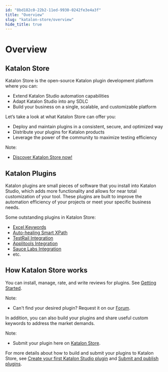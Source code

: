 ```yaml
---
id: "8bd182c0-22b2-11ed-9930-0242fe3e4a3f"
title: "Overview"
slug: "katalon-store/overview"
hide_title: true
---
```


# <a id="id_overview" class="anchor_top_offset"/><a id="ariaid-title1" class="anchor_top_offset"/>Overview


## <a id="id_1" class="anchor_top_offset"/>Katalon Store

<p xmlns="http://www.w3.org/1999/xhtml" className="p">Katalon Store is the open-source Katalon plugin development   platform where you can:</p> 
<ul xmlns="http://www.w3.org/1999/xhtml" className="ul"><li className="li">Extend Katalon Studio automation capabilities</li><li className="li">Adapt Katalon Studio into any SDLC</li><li className="li">Build your business on a single, scalable, and customizable     platform</li></ul> 
<p xmlns="http://www.w3.org/1999/xhtml" className="p">Let’s take a look at what Katalon Store can offer you:</p> 
<ul xmlns="http://www.w3.org/1999/xhtml" className="ul"><li className="li">Deploy and maintain plugins in a consistent, secure, and     optimized way</li><li className="li">Distribute your plugins for Katalon products</li><li className="li">Leverage the power of the community to maximize testing     efficiency</li></ul> 
<div xmlns="http://www.w3.org/1999/xhtml" className="note note note_note"><span className="note__title">Note:</span> 
  <ul className="ul"><li className="li"><p className="p"><a className="xref j-external-link" href="https://store.katalon.com" target="_blank">Discover Katalon Store
          now!</a></p></li></ul>
</div>
    

## <a id="id_2" class="anchor_top_offset"/>Katalon Plugins

    
      
<p xmlns="http://www.w3.org/1999/xhtml" className="p">Katalon plugins are small pieces of software that you install   into Katalon Studio, which adds more functionality and allows for   near total customization of your tool. These plugins are built to   improve the automation efficiency of your projects or meet your   specific business needs.</p> 
      
<p xmlns="http://www.w3.org/1999/xhtml" className="p">Some outstanding plugins in Katalon Store:</p> 
      
<ul xmlns="http://www.w3.org/1999/xhtml" className="ul">   <li className="li">     <a className="xref j-external-link" href="https://store.katalon.com/product/34/Excel-Keywords" target="_blank">Excel       Keywords</a>   </li>   <li className="li">     <a className="xref j-external-link" href="https://store.katalon.com/product/5/Auto-healing-Smart-XPath" target="_blank">Auto-healing       Smart XPath</a>   </li>   <li className="li">     <a className="xref j-external-link" href="https://store.katalon.com/product/13/TestRail-Integration" target="_blank">TestRail       Integration</a>   </li>   <li className="li">     <a className="xref j-external-link" href="https://store.katalon.com/product/44/Applitools-Integration" target="_blank">Applitools       Integration</a>   </li>   <li className="li">     <a className="xref j-external-link" href="https://store.katalon.com/product/75/Sauce-Labs-Integration" target="_blank">Sauce       Labs Integration</a>   </li>   <li className="li">etc.</li> </ul> 
    
  

## <a id="id_3" class="anchor_top_offset"/>How Katalon Store works

<p xmlns="http://www.w3.org/1999/xhtml" className="p">You can install, manage, rate, and write reviews for plugins.   See <a className="xref" href="/docs/katalon-store/getting-started-with-katalon-store#id_7">Getting     Started</a>.</p> 
<div xmlns="http://www.w3.org/1999/xhtml" className="note note note_note"><span className="note__title">Note:</span> 
  <ul className="ul"><li className="li"><p className="p">Can't find your desired plugin? Request it on our <a className="xref j-external-link" href="https://forum.katalon.com/new-topic?category=plugin-platform" target="_blank">Forum</a>.</p></li></ul>
</div>
<p xmlns="http://www.w3.org/1999/xhtml" className="p">In addition, you can also build your plugins and share useful   custom keywords to address the market demands.</p> 
<div xmlns="http://www.w3.org/1999/xhtml" className="note note note_note"><span className="note__title">Note:</span> 
  <ul className="ul"><li className="li"><p className="p">Submit your plugin here on <a className="xref j-external-link" href="https://store.katalon.com/manage/publisher/upload-product" target="_blank">Katalon
          Store</a>.</p></li></ul>
</div>
<p xmlns="http://www.w3.org/1999/xhtml" className="p">For more details about how to build and submit your plugins to   Katalon Store, see <a className="xref" href="/docs/katalon-studio-enterprise/extend-katalon-studio/katalon-studio-plugins/create-your-first-katalon-studio-plugin">Create     your first Katalon Studio plugin</a> and <a className="xref" href="/docs/katalon-store/submit-and-publish-plugins/submit-and-publish-a-new-plugin">Submit     and publish plugins</a>.</p> 
